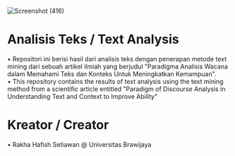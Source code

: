 ![Screenshot (416)](https://user-images.githubusercontent.com/102712597/202709918-07a8bcfb-941e-4ef4-ad79-4873055b6a3a.png)

# Analisis Teks / Text Analysis
• Repositori ini berisi hasil dari analisis teks dengan penerapan metode text mining dari sebuah artikel ilmiah yang berjudul "Paradigma Analisis Wacana dalam Memahami Teks dan Konteks Untuk Meningkatkan Kemampuan". <br>
• This repository contains the results of text analysis using the text mining method from a scientific article entitled "Paradigm of Discourse Analysis in Understanding Text and Context to Improve Ability"

# Kreator / Creator
• Rakha Hafish Setiawan @ Universitas Brawijaya
